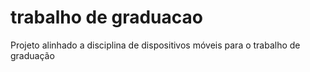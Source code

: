 # trabalho de graduacao
Projeto alinhado a disciplina de dispositivos móveis para o trabalho de graduação
